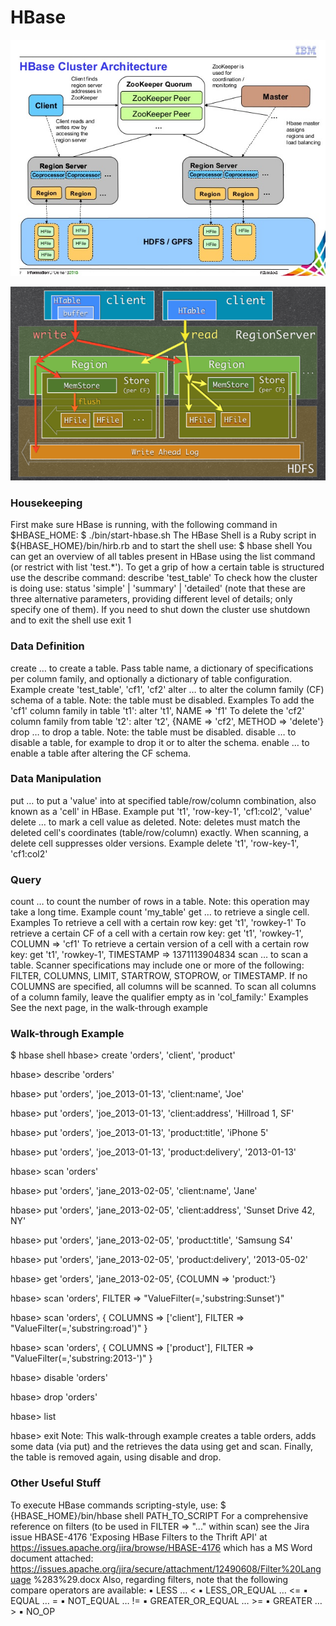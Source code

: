 # HBase

![](adding-value-to-hbase-with-ibm-infosphere-biginsights-and-bigsql-7-638.jpg)

![](o_hbase_read_write_path2_small.png)

### Housekeeping

First make sure HBase is running, with the following command in $HBASE_HOME: $ ./bin/start-hbase.sh
The HBase Shell is a Ruby script in ${HBASE_HOME}/bin/hirb.rb and to start the shell use: $ hbase shell
You can get an overview of all tables present in HBase using the list command (or restrict with list 'test.*').
To get a grip of how a certain table is structured use the describe command: describe 'test_table'
To check how the cluster is doing use: status 'simple' | 'summary' | 'detailed' (note that these are three
alternative parameters, providing different level of details; only specify one of them).
If you need to shut down the cluster use shutdown and to exit the shell use exit
1 

### Data Definition
create … to create a table. Pass table name, a dictionary of specifications
 per column family, and optionally a dictionary of table configuration.
Example create 'test_table', 'cf1', 'cf2'
alter … to alter the column family (CF) schema of a table. Note: the table
 must be disabled.
Examples
 To add the 'cf1' column family in table 't1':
 alter 't1', NAME => 'f1'
 To delete the 'cf2' column family from table 't2':
 alter 't2', {NAME => 'cf2', METHOD => 'delete'}
drop … to drop a table. Note: the table must be disabled.
disable … to disable a table, for example to drop it or to alter the schema.
enable … to enable a table after altering the CF schema.

### Data Manipulation
put … to put a 'value' into at specified table/row/column combination,
 also known as a 'cell' in HBase.
Example put 't1', 'row-key-1', 'cf1:col2', 'value'
delete … to mark a cell value as deleted. Note: deletes must match the
 deleted cell's coordinates (table/row/column) exactly. When
 scanning, a delete cell suppresses older versions.
Example delete 't1', 'row-key-1', 'cf1:col2'

### Query
count … to count the number of
 rows in a table. Note: this
 operation may take a long
 time.
Example count 'my_table'
get … to retrieve a single cell.
Examples
 To retrieve a cell with a
 certain row key:
 get 't1', 'rowkey-1'
 To retrieve a certain CF of a
 cell with a certain row key:
 get 't1', 'rowkey-1',
COLUMN => 'cf1'
 To retrieve a certain version
 of a cell with a certain row
 key:
 get 't1', 'rowkey-1',
TIMESTAMP =>
1371113904834
scan … to scan a table. Scanner
 specifications may include
 one or more of the following:
 FILTER, COLUMNS, LIMIT,
 STARTROW, STOPROW, or
 TIMESTAMP. If no COLUMNS
 are specified, all columns
 will be scanned. To scan all
 columns of a column family,
 leave the qualifier empty as
 in 'col_family:'
Examples
 See the next page, in the
 walk-through example
 
### Walk-through Example
 
 $ hbase shell
hbase> create 'orders', 'client', 'product'

hbase> describe 'orders'

hbase> put 'orders', 'joe_2013-01-13', 'client:name', 'Joe'

hbase> put 'orders', 'joe_2013-01-13', 'client:address', 'Hillroad 1, SF'

hbase> put 'orders', 'joe_2013-01-13', 'product:title', 'iPhone 5'

hbase> put 'orders', 'joe_2013-01-13', 'product:delivery', '2013-01-13'

hbase> scan 'orders'

hbase> put 'orders', 'jane_2013-02-05', 'client:name', 'Jane'

hbase> put 'orders', 'jane_2013-02-05', 'client:address', 'Sunset Drive 42, NY'

hbase> put 'orders', 'jane_2013-02-05', 'product:title', 'Samsung S4'

hbase> put 'orders', 'jane_2013-02-05', 'product:delivery', '2013-05-02'

hbase> get 'orders', 'jane_2013-02-05', {COLUMN => 'product:'}

hbase> scan 'orders', FILTER => "ValueFilter(=,'substring:Sunset')"

hbase> scan 'orders', { COLUMNS => ['client'], FILTER =>
 "ValueFilter(=,'substring:road')" }

hbase> scan 'orders', { COLUMNS => ['product'], FILTER =>
 "ValueFilter(=,'substring:2013-')" }

hbase> disable 'orders'

hbase> drop 'orders'

hbase> list

hbase> exit
Note: This walk-through example creates a table orders, adds some data (via put) and the retrieves the data using
get and scan. Finally, the table is removed again, using disable and drop.

### Other Useful Stuff

To execute HBase commands scripting-style, use:
$ {HBASE_HOME}/bin/hbase shell PATH_TO_SCRIPT
For a comprehensive reference on filters (to be used in FILTER => "..." within scan) see the Jira issue
HBASE-4176 'Exposing HBase Filters to the Thrift API' at https://issues.apache.org/jira/browse/HBASE-4176 which has
a MS Word document attached: https://issues.apache.org/jira/secure/attachment/12490608/Filter%20Language
%283%29.docx
Also, regarding filters, note that the following compare operators are available:
▪ LESS … <
▪ LESS_OR_EQUAL … <=
▪ EQUAL … =
▪ NOT_EQUAL … !=
▪ GREATER_OR_EQUAL … >=
▪ GREATER … >
▪ NO_OP